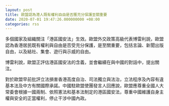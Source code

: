 ```yaml
---
layout: post
title: 歐盟認為港人既有權利自由是否獲充分保護至關重要
date: 2020-07-01 19:47:26.000000000 +08:00
categories: rss
---
```


多個國家及組織關注「港區國安法」生效。歐盟外交政策高級代表博雷利說，歐盟認為香港居民既有權利與自由是否受充分保護，是至關重要，包括言論、新聞出版自由，以及結社、集會、遊行與示威的自由。

博雷利說，歐盟正評估港區國安法的含義，並會繼續在與中國的對話中，提出關注。

對於歐盟早前批評立法損害香港高度自治、司法獨立與法治，立法程序及內容有違基本法及中方有關國際承諾。中國駐歐盟使團發言人回應說，歐盟應尊重全國人大常委會根據一國兩制、依照憲法和基本法制定的港區國安法，尊重中國維護自身主權與安全的正當權利，停止干涉中國內政。
